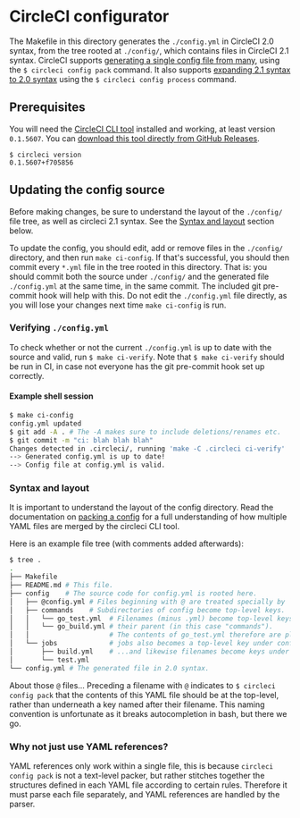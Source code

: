 # CircleCI configurator

The Makefile in this directory generates the `./config.yml`
in CircleCI 2.0 syntax,
from the tree rooted at `./config/`,
which contains files in CircleCI 2.1 syntax.
CircleCI supports [generating a single config file from many],
using the `$ circleci config pack` command.
It also supports [expanding 2.1 syntax to 2.0 syntax]
using the `$ circleci config process` command.

[generating a single config file from many]: https://circleci.com/docs/2.0/local-cli/#packing-a-config
[expanding 2.1 syntax to 2.0 syntax]: https://circleci.com/docs/2.0/local-cli/#processing-a-config

## Prerequisites

You will need the [CircleCI CLI tool] installed and working,
at least version `0.1.5607`.
You can [download this tool directly from GitHub Releases].

```
$ circleci version
0.1.5607+f705856
```

[CircleCI CLI tool]: https://circleci.com/docs/2.0/local-cli/
[download this tool directly from GitHub Releases]: https://github.com/CircleCI-Public/circleci-cli/releases

## Updating the config source

Before making changes, be sure to understand the layout
of the `./config/` file tree, as well as circleci 2.1 syntax.
See the [Syntax and layout] section below.

To update the config, you should edit, add or remove files
in the `./config/` directory,
and then run `make ci-config`.
If that's successful,
you should then commit every `*.yml` file in the tree rooted in this directory.
That is: you should commit both the source under `./config/`
and the generated file `./config.yml` at the same time, in the same commit.
The included git pre-commit hook will help with this.
Do not edit the `./config.yml` file directly, as you will lose your changes
next time `make ci-config` is run.

[Syntax and layout]: #syntax-and-layout

### Verifying `./config.yml`

To check whether or not the current `./config.yml` is up to date with the source
and valid, run `$ make ci-verify`.
Note that `$ make ci-verify` should be run in CI,
in case not everyone has the git pre-commit hook set up correctly.

#### Example shell session

```sh
$ make ci-config
config.yml updated 
$ git add -A . # The -A makes sure to include deletions/renames etc.
$ git commit -m "ci: blah blah blah"
Changes detected in .circleci/, running 'make -C .circleci ci-verify'
--> Generated config.yml is up to date!
--> Config file at config.yml is valid.
```

### Syntax and layout

It is important to understand the layout of the config directory.
Read the documentation on [packing a config] for a full understanding
of how multiple YAML files are merged by the circleci CLI tool.

[packing a config]: https://circleci.com/docs/2.0/local-cli/#packing-a-config

Here is an example file tree (with comments added afterwards):

```sh
$ tree . 
.
├── Makefile
├── README.md # This file.
├── config    # The source code for config.yml is rooted here.
│   ├── @config.yml # Files beginning with @ are treated specially by `circleci config pack`
│   ├── commands    # Subdirectories of config become top-level keys.
│   │   └── go_test.yml  # Filenames (minus .yml) become top-level keys under
│   │   └── go_build.yml # their parent (in this case "commands").
│   │                    # The contents of go_test.yml therefore are placed at: .commands.go_test:
│   └── jobs             # jobs also becomes a top-level key under config...
│       ├── build.yml    # ...and likewise filenames become keys under their parent.
│       └── test.yml
└── config.yml # The generated file in 2.0 syntax.
```

About those `@` files... Preceding a filename with `@`
indicates to `$ circleci config pack` that the contents of this YAML file
should be at the top-level, rather than underneath a key named after their filename.
This naming convention is unfortunate as it breaks autocompletion in bash,
but there we go.

### Why not just use YAML references?

YAML references only work within a single file,
this is because `circleci config pack` is not a text-level packer,
but rather stitches together the structures defined in each YAML
file according to certain rules.
Therefore it must parse each file separately,
and YAML references are handled by the parser.
